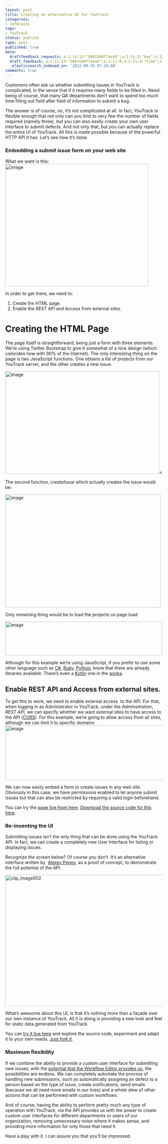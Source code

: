 ```yaml
---
layout: post
title: Creating an alternative UI for YouTrack
categories:
- JetBrains
tags:
- YouTrack
status: publish
type: post
published: true
meta:
  draftfeedback_requests: a:1:{s:13:"50615b8f7aea5";a:3:{s:3:"key";s:13:"50615b8f7aea5";s:4:"time";s:10:"1348557711";s:7:"user_id";s:7:"5078411";}}
  draft_feedback: a:1:{s:13:"50615b8f7aea5";a:1:{i:0;a:2:{s:4:"time";s:10:"1348565811";s:7:"content";s:62:"http://youtrack.jetbrains.com/issue/EVAN-278#comment=27-384456";}}}
  _elasticsearch_indexed_on: '2012-09-25 07:19:40'
comments: true
---
```

Customers often ask us whether submitting issues in YouTrack is complicated, in the sense that if it requires many fields to be filled in. Need being of course, that many QA departments don’t want to spend too much time filling out field after field of information to submit a bug.

The answer is of course, no, it’s not complicated at all. In fact, YouTrack is flexible enough that not only can you limit to very few the number of fields required (namely three), but you can also easily create your own user interface to submit defects. And not only that, but you can actually replace the entire UI of YouTrack. All this is made possible because of the powerful HTTP API it has. Let’s see how it’s done.
<h3>Embedding a <em>submit issue </em>form on your web site</h3>
What we want is this:

<img style="background-image:none;margin:0;padding-left:0;padding-right:0;display:inline;padding-top:0;border-width:0;" title="image" src="{{ site.images }}/aui-1.png" alt="image" width="457" height="390" border="0" />

In order to get there, we need to:
<ol>
	<li>Create the HTML page.</li>
	<li>Enable the REST API and Access from external sites.</li>
</ol>
<h1>Creating the HTML Page</h1>
<p align="left">The page itself is straightforward, being just a form with three elements. We’re using Twitter Bootstrap to give it somewhat of a nice design (which coincides now with 90% of the Internet). The only interesting thing on the page is two JavaScript functions. One obtains a list of projects from our YouTrack server, and the other creates a new issue.</p>
<img style="background-image:none;margin:0;padding-left:0;padding-right:0;display:inline;padding-top:0;border-width:0;" title="image" src="{{ site.images }}//aui-5.png" alt="image" width="493" height="327" border="0" /><

The second function, <em>createIssue</em> which actually creates the issue would be:

<img style="background-image:none;margin:0;padding-left:0;padding-right:0;display:inline;padding-top:0;border-width:0;" title="image" src="{{ site.images }}/aui-2.png" alt="image" width="497" height="360" border="0" />

Only remaining thing would be to load the projects on page load:

<img style="background-image:none;margin:0;padding-left:0;padding-right:0;display:inline;padding-top:0;border-width:0;" title="image" src="{{ site.images }}/aui-3.png" alt="image" width="502" height="108" border="0" />

Although for this example we’re using JavaScript, if you prefer to use some other language such as <a href="http://github.com/JetBrains/YouTrackSharp">C#</a>, <a href="https://github.com/JetBrains/youtrack-rest-ruby-library">Ruby</a>, <a href="https://github.com/JetBrains/youtrack-rest-python-library">Python</a>, know that there are already libraries available. There’s even a <a href="http://kotlin.jetbrains.com">Kotlin</a> one in the <a href="https://github.com/evgeny-goldin/rest-clients">works</a>.
<h2>Enable REST API and Access from external sites.</h2>
To get this to work, we need to enable external access  to the API. For that, when logging in as Administrator in YouTrack, under the <em>Adminsitration</em>, <em>REST API</em>, we can specify whether we want external sites to have access to the API (<a href="http://en.wikipedia.org/wiki/Cross-origin_resource_sharing">CORS</a>). For this example, we’re going to allow access from all sites, although we can limit it to specific domains

<img style="background-image:none;margin:0;padding-left:0;padding-right:0;display:inline;padding-top:0;border-width:0;" title="image" src="{{ site.images }}/aui-4.png" alt="image" width="511" height="174" border="0" />

We can now easily embed a form to create issues in any web site. Obviously in this case, we have permissions enabled to let anyone submit issues but that can also be restricted by requiring a valid login beforehand.

You can try the <a href="http://pastehtml.com/view/cct5tlt4e.html">page live from here</a>. <a href="https://github.com/vadimgurov/youtrack-cors-samples">Download the source code for this here</a>.
<h3>Re-inventing the UI</h3>
Submitting issues isn’t the only thing that can be done using the YouTrack API. In fact, we can create a completely new User Interface for listing or displaying issues.

Recognize the screen below? Of course you don’t. It’s an alternative interface written by  <a href="https://twitter.com/alexeypegov">Alexey Pegov</a>, as a proof of concept, to demonstrate the full potential of the API.

<img style="background-image:none;margin:0;padding-left:0;padding-right:0;display:inline;padding-top:0;border-width:0;" title="clip_image002" src="{{ site.images }}/aui-5.gif" alt="clip_image002" width="800" height="418" border="0" />

What’s awesome about this UI, is that it’s nothing more than a façade over our own instance of YouTrack. All it is doing is providing a new look and feel for static data generated from YouTrack.

You can <a href="http://youtrack-slide.appspot.com/">try it live here</a> and explore the source code, experiment and adapt it to your own needs. <a href="https://github.com/JetBrains/youtrack-slide">Just fork it</a>.
<h3>Maximum flexibility</h3>
If we combine the ability to provide a custom user interface for submitting new issues, with the <a href="http://blogs.jetbrains.com/youtrack/2012/02/spicing-up-youtrack-with-workflows/">potential that the Workflow Editor provides us</a>, the possibilities are endless. We can completely automate the process of handling new submissions, such as automatically assigning an defect to a person based on the type of issue, create notifications, send emails (because we all need more emails in our lives) and a whole slew of other actions that can be performed with custom workflows.

And of course, having the ability to perform pretty much any type of operation with YouTrack, via the API provides us with the power to create custom user interfaces for different departments or users of our organization, removing unnecessary noise where it makes sense, and providing more information for only those that need it.

Have a play with it. I can assure you that you’ll be impressed.
